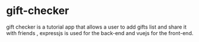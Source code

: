 # gift-checker
gift checker is a tutorial app that allows a user to add gifts list and share it with friends , expressjs is used for the back-end and vuejs for the front-end.

